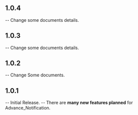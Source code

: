 
## 1.0.4

-- Change some documents details.

## 1.0.3

-- Change some documents details.

## 1.0.2

-- Change Some documents.

## 1.0.1

-- Initial Release.
-- There are **many new features planned** for Advance_Notification.
